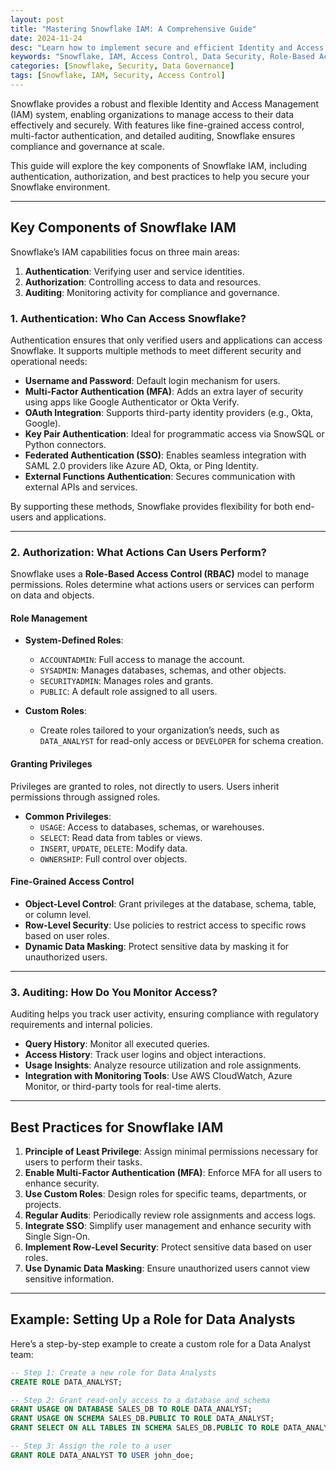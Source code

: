 ```yaml
---
layout: post
title: "Mastering Snowflake IAM: A Comprehensive Guide"
date: 2024-11-24
desc: "Learn how to implement secure and efficient Identity and Access Management (IAM) in Snowflake with this detailed guide."
keywords: "Snowflake, IAM, Access Control, Data Security, Role-Based Access Control"
categories: [Snowflake, Security, Data Governance]
tags: [Snowflake, IAM, Security, Access Control]
---
```


Snowflake provides a robust and flexible Identity and Access Management (IAM) system, enabling organizations to manage access to their data effectively and securely. With features like fine-grained access control, multi-factor authentication, and detailed auditing, Snowflake ensures compliance and governance at scale.

This guide will explore the key components of Snowflake IAM, including authentication, authorization, and best practices to help you secure your Snowflake environment.

---

## Key Components of Snowflake IAM

Snowflake’s IAM capabilities focus on three main areas:
1. **Authentication**: Verifying user and service identities.
2. **Authorization**: Controlling access to data and resources.
3. **Auditing**: Monitoring activity for compliance and governance.

### **1. Authentication: Who Can Access Snowflake?**

Authentication ensures that only verified users and applications can access Snowflake. It supports multiple methods to meet different security and operational needs:

- **Username and Password**: Default login mechanism for users.
- **Multi-Factor Authentication (MFA)**: Adds an extra layer of security using apps like Google Authenticator or Okta Verify.
- **OAuth Integration**: Supports third-party identity providers (e.g., Okta, Google).
- **Key Pair Authentication**: Ideal for programmatic access via SnowSQL or Python connectors.
- **Federated Authentication (SSO)**: Enables seamless integration with SAML 2.0 providers like Azure AD, Okta, or Ping Identity.
- **External Functions Authentication**: Secures communication with external APIs and services.

By supporting these methods, Snowflake provides flexibility for both end-users and applications.

---

### **2. Authorization: What Actions Can Users Perform?**

Snowflake uses a **Role-Based Access Control (RBAC)** model to manage permissions. Roles determine what actions users or services can perform on data and objects.

#### **Role Management**
- **System-Defined Roles**:
  - `ACCOUNTADMIN`: Full access to manage the account.
  - `SYSADMIN`: Manages databases, schemas, and other objects.
  - `SECURITYADMIN`: Manages roles and grants.
  - `PUBLIC`: A default role assigned to all users.
  
- **Custom Roles**:
  - Create roles tailored to your organization’s needs, such as `DATA_ANALYST` for read-only access or `DEVELOPER` for schema creation.

#### **Granting Privileges**
Privileges are granted to roles, not directly to users. Users inherit permissions through assigned roles.

- **Common Privileges**:
  - `USAGE`: Access to databases, schemas, or warehouses.
  - `SELECT`: Read data from tables or views.
  - `INSERT`, `UPDATE`, `DELETE`: Modify data.
  - `OWNERSHIP`: Full control over objects.

#### **Fine-Grained Access Control**
- **Object-Level Control**: Grant privileges at the database, schema, table, or column level.
- **Row-Level Security**: Use policies to restrict access to specific rows based on user roles.
- **Dynamic Data Masking**: Protect sensitive data by masking it for unauthorized users.

---

### **3. Auditing: How Do You Monitor Access?**

Auditing helps you track user activity, ensuring compliance with regulatory requirements and internal policies.

- **Query History**: Monitor all executed queries.
- **Access History**: Track user logins and object interactions.
- **Usage Insights**: Analyze resource utilization and role assignments.
- **Integration with Monitoring Tools**: Use AWS CloudWatch, Azure Monitor, or third-party tools for real-time alerts.

---

## Best Practices for Snowflake IAM

1. **Principle of Least Privilege**: Assign minimal permissions necessary for users to perform their tasks.
2. **Enable Multi-Factor Authentication (MFA)**: Enforce MFA for all users to enhance security.
3. **Use Custom Roles**: Design roles for specific teams, departments, or projects.
4. **Regular Audits**: Periodically review role assignments and access logs.
5. **Integrate SSO**: Simplify user management and enhance security with Single Sign-On.
6. **Implement Row-Level Security**: Protect sensitive data based on user roles.
7. **Use Dynamic Data Masking**: Ensure unauthorized users cannot view sensitive information.

---

## Example: Setting Up a Role for Data Analysts

Here’s a step-by-step example to create a custom role for a Data Analyst team:

```sql
-- Step 1: Create a new role for Data Analysts
CREATE ROLE DATA_ANALYST;

-- Step 2: Grant read-only access to a database and schema
GRANT USAGE ON DATABASE SALES_DB TO ROLE DATA_ANALYST;
GRANT USAGE ON SCHEMA SALES_DB.PUBLIC TO ROLE DATA_ANALYST;
GRANT SELECT ON ALL TABLES IN SCHEMA SALES_DB.PUBLIC TO ROLE DATA_ANALYST;

-- Step 3: Assign the role to a user
GRANT ROLE DATA_ANALYST TO USER john_doe;

